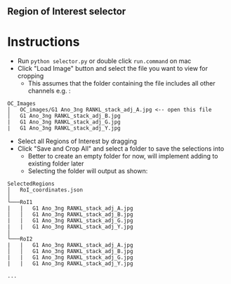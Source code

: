 ## Region of Interest selector

# Instructions
- Run `python selector.py` or double click `run.command` on mac
- Click "Load Image" button and select the file you want to view for cropping
  - This assumes that the folder containing the file includes all other channels e.g. :
``` 
OC_Images
│   OC_images/G1 Ano_3ng RANKL_stack_adj_A.jpg <-- open this file
│   G1 Ano_3ng RANKL_stack_adj_B.jpg
|   G1 Ano_3ng RANKL_stack_adj_G.jpg
|   G1 Ano_3ng RANKL_stack_adj_Y.jpg  
```

- Select all Regions of Interest by dragging
- Click "Save and Crop All" and select a folder to save the selections into
  - Better to create an empty folder for now, will implement adding to existing folder later
  - Selecting the folder will output as shown:
``` 
SelectedRegions
│   RoI_coordinates.json    
│
└───RoI1
|   |   G1 Ano_3ng RANKL_stack_adj_A.jpg
│   │   G1 Ano_3ng RANKL_stack_adj_B.jpg
|   |   G1 Ano_3ng RANKL_stack_adj_G.jpg
|   |   G1 Ano_3ng RANKL_stack_adj_Y.jpg  
│   
└───RoI2
|   |   G1 Ano_3ng RANKL_stack_adj_A.jpg
│   │   G1 Ano_3ng RANKL_stack_adj_B.jpg
|   |   G1 Ano_3ng RANKL_stack_adj_G.jpg
|   |   G1 Ano_3ng RANKL_stack_adj_Y.jpg  

...
```